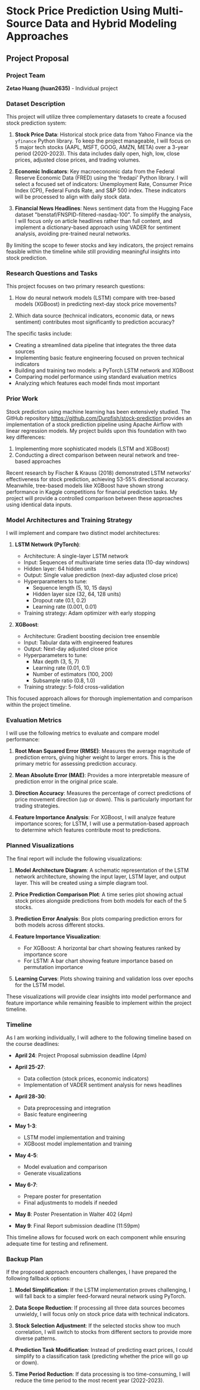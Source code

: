 # Stock Price Prediction Using Multi-Source Data and Hybrid Modeling Approaches

## Project Proposal

### Project Team
**Zetao Huang (huan2635)** - Individual project

### Dataset Description

This project will utilize three complementary datasets to create a focused stock prediction system:

1. **Stock Price Data**: Historical stock price data from Yahoo Finance via the `yfinance` Python library. To keep the project manageable, I will focus on 5 major tech stocks (AAPL, MSFT, GOOG, AMZN, META) over a 3-year period (2020-2023). This data includes daily open, high, low, close prices, adjusted close prices, and trading volumes.

2. **Economic Indicators**: Key macroeconomic data from the Federal Reserve Economic Data (FRED) using the 'fredapi' Python library. I will select a focused set of indicators: Unemployment Rate, Consumer Price Index (CPI), Federal Funds Rate, and S&P 500 index. These indicators will be processed to align with daily stock data.

3. **Financial News Headlines**: News sentiment data from the Hugging Face dataset "benstaf/FNSPID-filtered-nasdaq-100". To simplify the analysis, I will focus only on article headlines rather than full content, and implement a dictionary-based approach using VADER for sentiment analysis, avoiding pre-trained neural networks.

By limiting the scope to fewer stocks and key indicators, the project remains feasible within the timeline while still providing meaningful insights into stock prediction.

### Research Questions and Tasks

This project focuses on two primary research questions:

1. How do neural network models (LSTM) compare with tree-based models (XGBoost) in predicting next-day stock price movements?

2. Which data source (technical indicators, economic data, or news sentiment) contributes most significantly to prediction accuracy?

The specific tasks include:
- Creating a streamlined data pipeline that integrates the three data sources
- Implementing basic feature engineering focused on proven technical indicators
- Building and training two models: a PyTorch LSTM network and XGBoost
- Comparing model performance using standard evaluation metrics
- Analyzing which features each model finds most important

### Prior Work

Stock prediction using machine learning has been extensively studied. The GitHub repository https://github.com/Durpfish/stock-prediction provides an implementation of a stock prediction pipeline using Apache Airflow with linear regression models. My project builds upon this foundation with two key differences:

1. Implementing more sophisticated models (LSTM and XGBoost)
2. Conducting a direct comparison between neural network and tree-based approaches

Recent research by Fischer & Krauss (2018) demonstrated LSTM networks' effectiveness for stock prediction, achieving 53-55% directional accuracy. Meanwhile, tree-based models like XGBoost have shown strong performance in Kaggle competitions for financial prediction tasks. My project will provide a controlled comparison between these approaches using identical data inputs.

### Model Architectures and Training Strategy

I will implement and compare two distinct model architectures:

1. **LSTM Network (PyTorch)**:
   - Architecture: A single-layer LSTM network
   - Input: Sequences of multivariate time series data (10-day windows)
   - Hidden layer: 64 hidden units
   - Output: Single value prediction (next-day adjusted close price)
   - Hyperparameters to tune:
     - Sequence length (5, 10, 15 days)
     - Hidden layer size (32, 64, 128 units)
     - Dropout rate (0.1, 0.2)
     - Learning rate (0.001, 0.01)
   - Training strategy: Adam optimizer with early stopping

2. **XGBoost**:
   - Architecture: Gradient boosting decision tree ensemble
   - Input: Tabular data with engineered features
   - Output: Next-day adjusted close price
   - Hyperparameters to tune:
     - Max depth (3, 5, 7)
     - Learning rate (0.01, 0.1)
     - Number of estimators (100, 200)
     - Subsample ratio (0.8, 1.0)
   - Training strategy: 5-fold cross-validation

This focused approach allows for thorough implementation and comparison within the project timeline.

### Evaluation Metrics

I will use the following metrics to evaluate and compare model performance:

1. **Root Mean Squared Error (RMSE)**: Measures the average magnitude of prediction errors, giving higher weight to larger errors. This is the primary metric for assessing prediction accuracy.

2. **Mean Absolute Error (MAE)**: Provides a more interpretable measure of prediction error in the original price scale.

3. **Direction Accuracy**: Measures the percentage of correct predictions of price movement direction (up or down). This is particularly important for trading strategies.

4. **Feature Importance Analysis**: For XGBoost, I will analyze feature importance scores; for LSTM, I will use a permutation-based approach to determine which features contribute most to predictions.

### Planned Visualizations

The final report will include the following visualizations:

1. **Model Architecture Diagram**: A schematic representation of the LSTM network architecture, showing the input layer, LSTM layer, and output layer. This will be created using a simple diagram tool.

2. **Price Prediction Comparison Plot**: A time series plot showing actual stock prices alongside predictions from both models for each of the 5 stocks.

3. **Prediction Error Analysis**: Box plots comparing prediction errors for both models across different stocks.

4. **Feature Importance Visualization**: 
   - For XGBoost: A horizontal bar chart showing features ranked by importance score
   - For LSTM: A bar chart showing feature importance based on permutation importance

5. **Learning Curves**: Plots showing training and validation loss over epochs for the LSTM model.

These visualizations will provide clear insights into model performance and feature importance while remaining feasible to implement within the project timeline.

### Timeline

As I am working individually, I will adhere to the following timeline based on the course deadlines:

- **April 24**: Project Proposal submission deadline (4pm)

- **April 25-27**: 
  - Data collection (stock prices, economic indicators)
  - Implementation of VADER sentiment analysis for news headlines

- **April 28-30**: 
  - Data preprocessing and integration
  - Basic feature engineering

- **May 1-3**:
  - LSTM model implementation and training
  - XGBoost model implementation and training

- **May 4-5**:
  - Model evaluation and comparison
  - Generate visualizations

- **May 6-7**:
  - Prepare poster for presentation
  - Final adjustments to models if needed

- **May 8**: Poster Presentation in Walter 402 (4pm)

- **May 9**: Final Report submission deadline (11:59pm)

This timeline allows for focused work on each component while ensuring adequate time for testing and refinement.

### Backup Plan

If the proposed approach encounters challenges, I have prepared the following fallback options:

1. **Model Simplification**: If the LSTM implementation proves challenging, I will fall back to a simpler feed-forward neural network using PyTorch.

2. **Data Scope Reduction**: If processing all three data sources becomes unwieldy, I will focus only on stock price data with technical indicators.

3. **Stock Selection Adjustment**: If the selected stocks show too much correlation, I will switch to stocks from different sectors to provide more diverse patterns.

4. **Prediction Task Modification**: Instead of predicting exact prices, I could simplify to a classification task (predicting whether the price will go up or down).

5. **Time Period Reduction**: If data processing is too time-consuming, I will reduce the time period to the most recent year (2022-2023).
